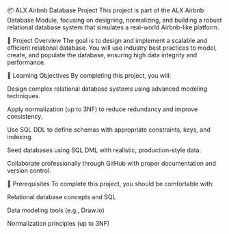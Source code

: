 📦 ALX Airbnb Database Project
This project is part of the ALX Airbnb Database Module, focusing on designing, normalizing, and building a robust relational database system that simulates a real-world Airbnb-like platform.

🚀 Project Overview
The goal is to design and implement a scalable and efficient relational database. You will use industry best practices to model, create, and populate the database, ensuring high data integrity and performance.

🎯 Learning Objectives
By completing this project, you will:

Design complex relational database systems using advanced modeling techniques.

Apply normalization (up to 3NF) to reduce redundancy and improve consistency.

Use SQL DDL to define schemas with appropriate constraints, keys, and indexing.

Seed databases using SQL DML with realistic, production-style data.

Collaborate professionally through GitHub with proper documentation and version control.

🧠 Prerequisites
To complete this project, you should be comfortable with:

Relational database concepts and SQL

Data modeling tools (e.g., Draw.io)

Normalization principles (up to 3NF)

